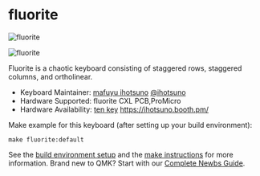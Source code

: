 # fluorite

![fluorite](https://github.com/ihotsuno/keyboard/blob/master/kbd-fluorite-cxl/doc/image/fluorite-CXL-001.jpg)

![fluorite](https://github.com/ihotsuno/keyboard/blob/master/kbd-fluorite-cxl/doc/image/fluorite-CXL-002.jpg)

Fluorite is a chaotic keyboard consisting of staggered rows, staggered columns, and ortholinear.

* Keyboard Maintainer: [mafuyu ihotsuno](https://github.com/ihotsuno) [@ihotsuno](https://twitter.com/ihotsuno)
* Hardware Supported: fluorite CXL PCB,ProMicro
* Hardware Availability: [ten key](https://tenkey.connpass.com/) https://ihotsuno.booth.pm/

Make example for this keyboard (after setting up your build environment):

    make fluorite:default

See the [build environment setup](https://docs.qmk.fm/#/getting_started_build_tools) and the [make instructions](https://docs.qmk.fm/#/getting_started_make_guide) for more information. Brand new to QMK? Start with our [Complete Newbs Guide](https://docs.qmk.fm/#/newbs).
